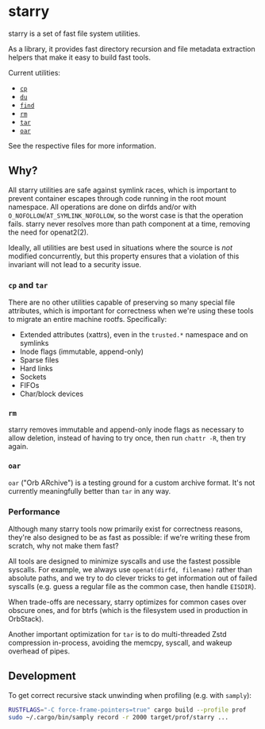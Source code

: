 # starry

starry is a set of fast file system utilities.

As a library, it provides fast directory recursion and file metadata extraction helpers that make it easy to build fast tools.

Current utilities:

- [`cp`](src/commands/cp.rs)
- [`du`](src/commands/du.rs)
- [`find`](src/commands/find.rs)
- [`rm`](src/commands/rm.rs)
- [`tar`](src/commands/tar.rs)
- [`oar`](src/commands/oar.rs)

See the respective files for more information.

## Why?

All starry utilities are safe against symlink races, which is important to prevent container escapes through code running in the root mount namespace. All operations are done on dirfds and/or with `O_NOFOLLOW`/`AT_SYMLINK_NOFOLLOW`, so the worst case is that the operation fails. starry never resolves more than path component at a time, removing the need for openat2(2).

Ideally, all utilities are best used in situations where the source is *not* modified concurrently, but this property ensures that a violation of this invariant will not lead to a security issue.

### `cp` and `tar`

There are no other utilities capable of preserving so many special file attributes, which is important for correctness when we're using these tools to migrate an entire machine rootfs. Specifically:

- Extended attributes (xattrs), even in the `trusted.*` namespace and on symlinks
- Inode flags (immutable, append-only)
- Sparse files
- Hard links
- Sockets
- FIFOs
- Char/block devices

### `rm`

starry removes immutable and append-only inode flags as necessary to allow deletion, instead of having to try once, then run `chattr -R`, then try again.

### `oar`

`oar` ("Orb ARchive") is a testing ground for a custom archive format. It's not currently meaningfully better than `tar` in any way.

### Performance

Although many starry tools now primarily exist for correctness reasons, they're also designed to be as fast as possible: if we're writing these from scratch, why not make them fast?

All tools are designed to minimize syscalls and use the fastest possible syscalls. For example, we always use `openat(dirfd, filename)` rather than absolute paths, and we try to do clever tricks to get information out of failed syscalls (e.g. guess a regular file as the common case, then handle `EISDIR`).

When trade-offs are necessary, starry optimizes for common cases over obscure ones, and for btrfs (which is the filesystem used in production in OrbStack).

Another important optimization for `tar` is to do multi-threaded Zstd compression in-process, avoiding the memcpy, syscall, and wakeup overhead of pipes.

## Development

To get correct recursive stack unwinding when profiling (e.g. with `samply`):

```bash
RUSTFLAGS="-C force-frame-pointers=true" cargo build --profile prof
sudo ~/.cargo/bin/samply record -r 2000 target/prof/starry ...
```
